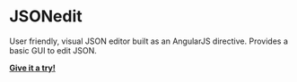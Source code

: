 # JSONedit

User friendly, visual JSON editor built as an AngularJS directive. Provides a basic GUI to edit JSON.

**[Give it a try!](http://mb21.github.io/JSONedit)**